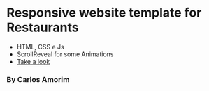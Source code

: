 # Responsive website template for Restaurants
  - HTML, CSS e Js
  - ScrollReveal for some Animations
  - [Take a look](https://carloseduardoamorim.github.io/webSiteRestaurant-the-rosa/)
### By Carlos Amorim
